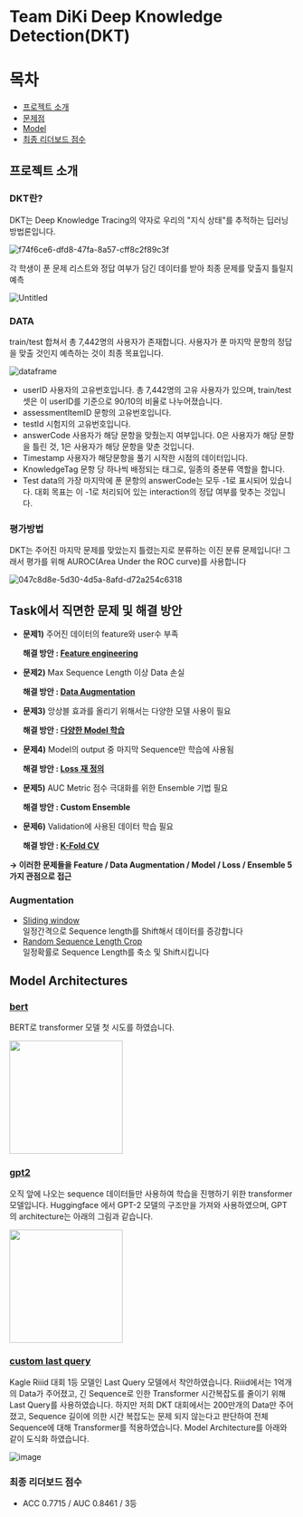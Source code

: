 # Team DiKi Deep Knowledge Detection(DKT)

# 목차 

- [프로젝트 소개](#프로젝트-소개)
- [문제점](#task에서-직면한-문제-및-해결-방안)
- [Model](#model-architectures)
- [최종 리더보드 점수](#최종-리더보드-점수)


## 프로젝트 소개

### DKT란?

DKT는 Deep Knowledge Tracing의 약자로 우리의 "지식 상태"를 추적하는 딥러닝 방법론입니다.

![f74f6ce6-dfd8-47fa-8a57-cff8c2f89c3f](https://user-images.githubusercontent.com/59329586/122187046-a2340a80-cec9-11eb-890f-895cc77b428a.png)


각 학생이 푼 문제 리스트와 정답 여부가 담긴 데이터를 받아 최종 문제를 맞출지 틀릴지 예측

![Untitled](https://user-images.githubusercontent.com/59329586/122187219-ce4f8b80-cec9-11eb-9a09-b2ad63b61155.png)

### DATA

train/test 합쳐서 총 7,442명의 사용자가 존재합니다. 
사용자가 푼 마지막 문항의 정답을 맞출 것인지 예측하는 것이 최종 목표입니다.

![dataframe](https://user-images.githubusercontent.com/59329586/122188883-61d58c00-cecb-11eb-9d12-aefb75c3b7a2.png)

- userID 사용자의 고유번호입니다. 총 7,442명의 고유 사용자가 있으며, train/test셋은 이 userID를 기준으로 90/10의 비율로 나누어졌습니다.  
- assessmentItemID 문항의 고유번호입니다.  
- testId 시험지의 고유번호입니다.  
- answerCode 사용자가 해당 문항을 맞췄는지 여부입니다. 0은 사용자가 해당 문항을 틀린 것, 1은 사용자가 해당 문항을 맞춘 것입니다.
- Timestamp 사용자가 해당문항을 풀기 시작한 시점의 데이터입니다.
- KnowledgeTag 문항 당 하나씩 배정되는 태그로, 일종의 중분류 역할을 합니다.
- Test data의 가장 마지막에 푼 문항의 answerCode는 모두 -1로 표시되어 있습니다. 대회 목표는 이 -1로 처리되어 있는 interaction의 정답 여부를 맞추는 것입니다.


### 평가방법
DKT는 주어진 마지막 문제를 맞았는지 틀렸는지로 분류하는 이진 분류 문제입니다! 
그래서 평가를 위해 AUROC(Area Under the ROC curve)를 사용합니다

![047c8d8e-5d30-4d5a-8afd-d72a254c6318](https://user-images.githubusercontent.com/59329586/122188993-7dd92d80-cecb-11eb-9e3d-53bec5db329d.png)

## Task에서 직면한 문제 및 해결 방안

- **문제1)** 주어진 데이터의 feature와 user수 부족

  **해결 방안 : [Feature engineering](https://github.com/bcaitech1/DKT_team_DiKi_Repo/blob/main/T_1170_LeeHakYoung/dkt/dataloader.py#L83)**
- **문제2)** Max Sequence Length 이상 Data 손실

  **해결 방안 : [Data Augmentation](https://github.com/bcaitech1/DKT_team_DiKi_Repo/blob/main/T_1170_LeeHakYoung/dkt/dataloader.py#L339)**
- **문제3)** 앙상블 효과를 올리기 위해서는 다양한 모델 사용이 필요

  **해결 방안 : [다양한 Model 학습](https://github.com/bcaitech1/DKT_team_DiKi_Repo/blob/main/T_1170_LeeHakYoung/dkt/model.py)**
- **문제4)** Model의 output 중 마지막 Sequence만 학습에 사용됨 

  **해결 방안 : [Loss 재 정의](https://github.com/bcaitech1/DKT_team_DiKi_Repo/blob/main/T_1170_LeeHakYoung/dkt/trainer.py#L301)**
- **문제5)** AUC Metric 점수 극대화를 위한 Ensemble 기법 필요

  **해결 방안 : Custom Ensemble**
- **문제6)** Validation에 사용된 데이터 학습 필요

  **해결 방안 : [K-Fold CV](https://github.com/bcaitech1/DKT_team_DiKi_Repo/blob/04a0235fe86e9eb04aa3372d71c34a41229bfc09/T_1190_JeongJiYoung/train.py#L30)**

**→ 이러한 문제들을 Feature / Data Augmentation / Model / Loss / Ensemble 5가지 관점으로 접근**


### Augmentation

- [Sliding window](https://github.com/bcaitech1/DKT_team_DiKi_Repo/blob/fd8b99e3ae2b1ef70063a1e5eb25b981895412a5/T_1170_LeeHakYoung/dkt/dataloader.py#L339)  
  일정간격으로 Sequence length를 Shift해서 데이터를 증강합니다
- [Random Sequence Length Crop](https://github.com/bcaitech1/DKT_team_DiKi_Repo/blob/db3aead0858f1042240b11434f693ecd26361945/T_1092_SeoSukMin/code/dkt/dataloader.py#L340)  
  일정확률로 Sequence Length를 축소 및 Shift시킵니다

## Model Architectures

### [bert](https://github.com/bcaitech1/DKT_team_DiKi_Repo/blob/19f7e82bf5aab8d3b1ea5652d6227d3d0ad28f77/T_1190_JeongJiYoung/dkt/model.py#L14)
BERT로 transformer 모델 첫 시도를 하였습니다.

<img src="https://user-images.githubusercontent.com/28282381/122213958-7eca8900-cee4-11eb-8249-052876f814df.png"  width=200 height=200>

### [gpt2](https://github.com/bcaitech1/DKT_team_DiKi_Repo/blob/19f7e82bf5aab8d3b1ea5652d6227d3d0ad28f77/T_1170_LeeHakYoung/dkt/model.py#L776)

오직 앞에 나오는 sequence 데이터들만 사용하여 학습을 진행하기 위한 transformer 모델입니다.
Huggingface 에서 GPT-2 모델의 구조만을 가져와 사용하였으며, GPT의 architecture는 아래의 그림과 같습니다.

<img src="https://user-images.githubusercontent.com/28282381/122216144-00231b00-cee7-11eb-9460-d214b3ae6ff5.png" width=200 height=200>

### [custom last query](https://github.com/bcaitech1/DKT_team_DiKi_Repo/blob/19f7e82bf5aab8d3b1ea5652d6227d3d0ad28f77/T_1117_ShinChanHo/code/dkt/model.py#L723)

Kagle Riiid 대회 1등 모델인 Last Query 모델에서 착안하였습니다. 
Riiid에서는 1억개의 Data가 주어졌고, 긴 Sequence로 인한 Transformer 시간복잡도를 줄이기 위해 Last Query를 사용하였습니다.
하지만 저희 DKT 대회에서는 200만개의 Data만 주어졌고, Sequence 길이에 의한 시간 복잡도는 문제 되지 않는다고 판단하여 전체 Sequence에 대해 Transformer를 적용하였습니다.
Model Architecture를 아래와 같이 도식화 하였습니다.

![image](https://user-images.githubusercontent.com/52587290/122212631-08795700-cee3-11eb-96a8-0dec6b949e3a.png)

### 최종 리더보드 점수

- ACC 0.7715 / AUC 0.8461 / 3등

